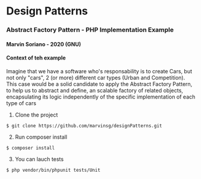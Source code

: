 # Design Patterns
### Abstract Factory Pattern - PHP Implementation Example
#### Marvin Soriano - 2020 (GNU)

#### Context of teh example
Imagine that we have a software who's responsability is to create Cars, but not only "cars", 2 (or more) different car types (Urban and Competition).
This case would be a solid candidate to apply the Abstract Factory Pattern, to help us to abstract and define, an scalable factory of related objects, 
encapsulating its logic independently of the specific implementation of each type of cars

1. Clone the project
```
$ git clone https://github.com/marvinsg/designPatterns.git
```

2. Run composer install
```
$ composer install
```

3. You can lauch tests
```
$ php vendor/bin/phpunit tests/Unit
```
